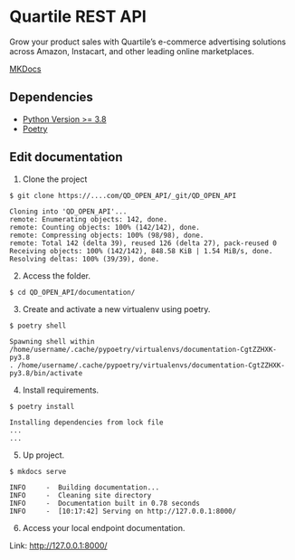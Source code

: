 # Quartile REST API

Grow your product sales with Quartile’s e-commerce advertising solutions across Amazon, Instacart, and other leading online marketplaces.

[MKDocs](https://squidfunk.github.io/mkdocs-material/getting-started/)

## Dependencies

* [Python Version >= 3.8](https://www.python.org/)
* [Poetry](https://python-poetry.org/docs/#installation)


## Edit documentation

1. Clone the project
```console
$ git clone https://....com/QD_OPEN_API/_git/QD_OPEN_API

Cloning into 'QD_OPEN_API'...
remote: Enumerating objects: 142, done.
remote: Counting objects: 100% (142/142), done.
remote: Compressing objects: 100% (98/98), done.
remote: Total 142 (delta 39), reused 126 (delta 27), pack-reused 0
Receiving objects: 100% (142/142), 848.58 KiB | 1.54 MiB/s, done.
Resolving deltas: 100% (39/39), done.
```

2. Access the folder.

```console
$ cd QD_OPEN_API/documentation/
```

3. Create and activate a new virtualenv using poetry.

```console
$ poetry shell

Spawning shell within /home/username/.cache/pypoetry/virtualenvs/documentation-CgtZZHXK-py3.8
. /home/username/.cache/pypoetry/virtualenvs/documentation-CgtZZHXK-py3.8/bin/activate
```

4. Install requirements.

```console
$ poetry install

Installing dependencies from lock file
...
...
```

5. Up project.

```console
$ mkdocs serve

INFO     -  Building documentation...
INFO     -  Cleaning site directory
INFO     -  Documentation built in 0.78 seconds
INFO     -  [10:17:42] Serving on http://127.0.0.1:8000/
```

6. Access your local endpoint documentation.

Link: http://127.0.0.1:8000/
